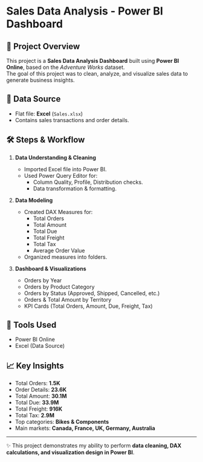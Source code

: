 # Sales Data Analysis - Power BI Dashboard

## 📌 Project Overview
This project is a **Sales Data Analysis Dashboard** built using **Power BI Online**, based on the *Adventure Works* dataset.  
The goal of this project was to clean, analyze, and visualize sales data to generate business insights.  

## 📂 Data Source
- Flat file: **Excel** (`Sales.xlsx`)
- Contains sales transactions and order details.

## 🛠️ Steps & Workflow
1. **Data Understanding & Cleaning**
   - Imported Excel file into Power BI.
   - Used Power Query Editor for:
     - Column Quality, Profile, Distribution checks.
     - Data transformation & formatting.

2. **Data Modeling**
   - Created DAX Measures for:
     - Total Orders
     - Total Amount
     - Total Due
     - Total Freight
     - Total Tax
     - Average Order Value
   - Organized measures into folders.

3. **Dashboard & Visualizations**
   - Orders by Year
   - Orders by Product Category
   - Orders by Status (Approved, Shipped, Cancelled, etc.)
   - Orders & Total Amount by Territory
   - KPI Cards (Total Orders, Amount, Due, Freight, Tax)



## 🚀 Tools Used
- Power BI Online
- Excel (Data Source)

## 📈 Key Insights
- Total Orders: **1.5K**
- Order Details: **23.6K**
- Total Amount: **30.1M**
- Total Due: **33.9M**
- Total Freight: **916K**
- Total Tax: **2.9M**
- Top categories: **Bikes & Components**
- Main markets: **Canada, France, UK, Germany, Australia**

---
✨ This project demonstrates my ability to perform **data cleaning, DAX calculations, and visualization design in Power BI**.
